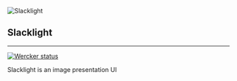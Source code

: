 ![Slacklight](/../screenshots/public/img/screenshots/lacklight_readme.png?raw=true "Slacklight")
## Slacklight
---
<a href="https://app.wercker.com/project/bykey/c31c30c606081c1344967ed7a6da9a1e"><img alt="Wercker status" src="https://app.wercker.com/status/c31c30c606081c1344967ed7a6da9a1e/m"></a>

Slacklight is an image presentation UI
